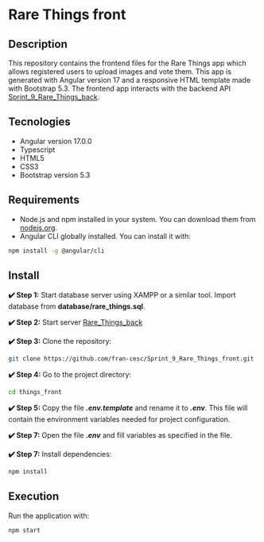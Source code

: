 # Rare Things front

## Description

This repository contains the frontend files for the Rare Things app which allows registered users to upload images and vote them. This app is generated with Angular version 17 and a responsive HTML template made with Bootstrap 5.3.
The frontend app interacts with the backend API [Sprint_9_Rare_Things_back](https://github.com/fran-cesc/Sprint_9_Rare_Things_back).

## Tecnologies

- Angular version 17.0.0
- Typescript
- HTML5
- CSS3
- Bootstrap version 5.3


## Requirements

- Node.js and npm installed in your system. You can download them from [nodejs.org](https://nodejs.org/).
- Angular CLI globally installed. You can install it with:

```bash
npm install -g @angular/cli
```

## Install

**✔️ Step 1:** Start database server using XAMPP or a similar tool. Import database from **database/rare_things.sql**.

**✔️ Step 2:** Start server [Rare_Things_back](https://github.com/fran-cesc/Sprint_9_Rare_Things_back.git)

**✔️ Step 3:** Clone the repository:

```bash
git clone https://github.com/fran-cesc/Sprint_9_Rare_Things_front.git
```

**✔️ Step 4:** Go to the project directory:

```bash
cd things_front
```

**✔️ Step 5:** Copy the file **_.env.template_** and rename it to **_.env_**. This file will contain the environment variables needed for project configuration.

**✔️ Step 7:** Open the file **_.env_** and fill variables as specified in the file.

**✔️ Step 7:** Install dependencies:

```bash
npm install
```

## Execution

Run the application with:

```bash
npm start
```
